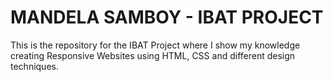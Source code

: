 # MANDELA SAMBOY - IBAT PROJECT

This is the repository for the IBAT Project where I show my knowledge creating Responsive Websites using HTML, CSS and different design techniques.
